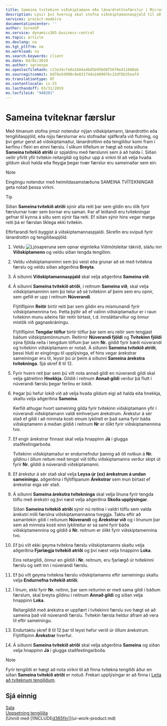 ```yaml
---
title: Sameina tvítekinn viðskiptamann eða lánardrottnafærslur | Microsoft Docs
description: Lýsir því hvernig skal stofna viðskiptamannaspjald til að skrá upplýsingar um alla nýja viðskiptamenn eða biðlara sem selt er til.
services: project-madeira
documentationcenter: ''
author: SorenGP
ms.service: dynamics365-business-central
ms.topic: article
ms.devlang: na
ms.tgt_pltfrm: na
ms.workload: na
ms.search.keywords: client
ms.date: 04/01/2019
ms.author: sgroespe
ms.openlocfilehash: c23e34cfe0a1684a4bd5b95b60f56f0e411608ab
ms.sourcegitcommit: bd78a5d990c9e83174da1409076c22df8b35eafd
ms.translationtype: HT
ms.contentlocale: is-IS
ms.lasthandoff: 03/31/2019
ms.locfileid: "940201"
---
```

# <a name="merge-duplicate-records"></a>Sameina tvíteknar færslur
Með tímanum stofna ýmsir notendur nýjan viðskiptamann, lánardrottin eða tengiliðaspjöld, eða nýju færslurnar eru stofnaðar sjálfkrafa við flutning, og því getur gerst að viðskiptamaður, lánardrottinn eða tengiliður komi fram í kerfinu í fleiri en einni færslu. Í slíkum tilfellum er hægt að nota síðuna **Sameina tvítekið atriði** úr spjaldinu með færslunni sem á að halda í. Síðan veitir yfirlit yfir tvítekin reitargildi og býður upp á virkni til að velja hvaða gildum skuli halda eða fleygja þegar tvær færslur eru sameinaðar sem ein.

> [!NOTE]
> Eingöngu notendur með heimildasamstæðuna SAMEINA TVÍTEKNINGAR geta notað þessa virkni.

> [!TIP]
> Síðan **Sameina tvítekið atriði** sýnir alla reiti þar sem gildin eru ólík fyrir færslurnar tvær sem bornar eru saman. Þar af leiðandi eru tvítekningar gefnar til kynna á síðu sem sýnir fáa reiti. Ef síðan sýnir hins vegar marga reiti þá er færslan líklega ekki tvítekin.

Eftirfarandi ferli byggist á viðskiptamannaspjaldi. Skrefin eru svipuð fyrir lánardrottin og tengiliðaspjöld.

1. Veldu ![Ljósaperuna sem opnar eiginleika Viðmótsleitar](media/ui-search/search_small.png "Segðu mér hvað þú vilt gera") táknið, sláðu inn **Viðskiptamenn** og veldu síðan tengda tengilinn.
2. Veldu viðskiptamanninn sem þú veist eða grunar að sé með tvítekna færslu og veldu síðan aðgerðina **Breyta**.
3. Á síðunni **Viðskiptamannaspjald** skal velja aðgerðina **Sameina við**.
4. Á síðunni **Sameina tvítekið atriði**, í reitnum **Sameina við**, skal velja viðskiptamanninn sem þú telur að sé tvítekinn af þeim sem eru opnir, sem gefið er upp í reitnum **Núverandi**.

    Flýtiflipinn **Reitir** birtir reiti þar sem gildin eru mismunandi fyrir viðskiptamennina tvo. Þetta þýðir að ef valinn viðskiptamaður er í raun tvítekinn munu aðeins fáir reitir birtast, t.d. innsláttarvillur og önnur mistök við gagnaskráningu.

    Flýtiflipinn **Tengdar töflur** birtir töflur þar sem eru reitir sem tengjast báðum viðskiptamönnunum. Reitirnir **Núverandi fjöldi** og **Tvítekinn fjöldi** sýna fjölda reita í tengdum töflum þar sem **Nr.** gildið fyrir bæði núverandi og tvítekinn viðskiptamann er notað. Á síðunni **Sameina tvítekið atriði**, þessi hluti er eingöngu til upplýsinga, ef hins vegar árekstrar sameiningar eru til, leysir þú úr þeim á síðunni **Sameina árekstra tvítekninga**. Sjá skref 8 til 12.   

5. Fyrir hvern reit þar sem þú vilt nota annað gildi en núverandi gildi skal velja gátreitinn **Hnekkja**. Gildið í reitnum **Annað gildi** verður þá flutt í núverandi færslu þegar ferlinu er lokið.
6. Þegar þú hefur lokið við að velja hvaða gildum eigi að halda eða hnekkja, skaltu velja aðgerðina **Sameina**.

    Kerfið athugar hvort sameining gilda fyrir tvítekinn viðskiptamann yfir í núverandi viðskiptamann valdi einhverjum árekstrum. Árekstur á sér stað ef gildi í að minnsta kosti einum lykilreit er það sama fyrir báða viðskiptamenn á meðan gildið í reitnum **Nr** er ólíkt fyrir viðskiptamennina tvo.

7. Ef engir árekstrar finnast skal velja hnappinn **Já** í glugga staðfestingarboða.

    Tvítekinn viðskiptamaður er endurnefndur þannig að öll notkun á **Nr.** gildinu í öllum reitum með tengsl við töflu viðskiptamanns verður skipt út fyrir **Nr.** gildið á núverandi viðskiptamanni.
8. Ef árekstur á sér stað skal velja **Leysa úr (xx) árekstrum á undan sameiningu.** aðgerðina í flýtiflipanum **Árekstrar** sem mun birtast ef árekstrar eiga sér stað.
9. Á síðunni **Sameina árekstra tvítekninga** skal velja línuna fyrir tengda töflu með árekstri og því næst velja aðgerðina **Skoða upplýsingar**.

    Síðan **Sameina tvítekið atriði** sýnir nú reitina í valdri töflu sem valda árekstri milli færslna viðskiptamannanna tveggja. Taktu eftir að samantekin gildi í reitunum **Núverandi** og **Árekstrar við** og í línunum þar sem að minnsta kosti einn lykilreitur er sá sami fyrir báða viðskiptamennina og gildið á **Nr.** reitnum er ólíkt fyrir viðskiptamennina tvo.   
10. Ef þú vilt ekki geyma tvítekna færslu viðskiptamanns skaltu velja aðgerðina **Fjarlægja tvítekið atriði** og því næst velja hnappinn **Loka**.

    Eins reitargildi, önnur en gildið í **Nr.** reitnum, eru fjarlægð úr tvítekinni færslu og sett inn í núverandi færslu.
11. Ef þú vilt geyma tvítekna færslu viðskiptamanns eftir sameiningu skaltu velja **Endurnefna tvítekið atriði**.
12. Í línum, ekki fyrir **Nr.** reitinn, þar sem reiturinn er með sama gildi í báðum færslum, skal breyta gildinu í reitnum **Annað gildi** og síðan velja hnappinn **Loka**.

    Reitargildið með árekstra er uppfært í tvítekinni færslu svo hægt sé að sameina það við núverandi færslu. Tvítekin færsla heldur áfram að vera til eftir sameiningu.
13. Endurtaktu skref 8 til 12 þar til leyst hefur verið úr öllum árekstrum. Flýtiflipinn **Árekstrar** hverfur.
14. Á síðunni **Sameina tvítekið atriði** skal velja aðgerðina **Sameina** og síðan velja hnappinn **Já** í glugga staðfestingarboða.

> [!NOTE]
> Fyrir tengiliði er hægt að nota virkni til að finna tvítekna tengiliði áður en síðan **Sameina tvítekið atriði** er notuð. Frekari upplýsingar er að finna í [Leita að tvíteknum tengiliðum](marketing-setup-contacts.md#searching-for-duplicate-contacts).

## <a name="see-also"></a>Sjá einnig
[Sala](sales-manage-sales.md)  
[Uppsetning tengiliða](marketing-setup-contacts.md)  
[Unnið með [!INCLUDE[d365fin](includes/d365fin_md.md)]](ui-work-product.md)

